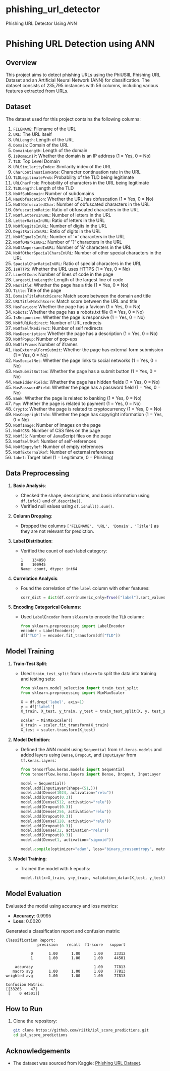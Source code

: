 # phishing_url_detector
Phishing URL Detector Using ANN

# Phishing URL Detection using ANN

## Overview
This project aims to detect phishing URLs using the PhiUSIIL Phishing URL Dataset and an Artificial Neural Network (ANN) for classification. The dataset consists of 235,795 instances with 56 columns, including various features extracted from URLs.

## Dataset
The dataset used for this project contains the following columns:

1. `FILENAME`: Filename of the URL
2. `URL`: The URL itself
3. `URLLength`: Length of the URL
4. `Domain`: Domain of the URL
5. `DomainLength`: Length of the domain
6. `IsDomainIP`: Whether the domain is an IP address (1 = Yes, 0 = No)
7. `TLD`: Top Level Domain
8. `URLSimilarityIndex`: Similarity index of the URL
9. `CharContinuationRate`: Character continuation rate in the URL
10. `TLDLegitimateProb`: Probability of the TLD being legitimate
11. `URLCharProb`: Probability of characters in the URL being legitimate
12. `TLDLength`: Length of the TLD
13. `NoOfSubDomain`: Number of subdomains
14. `HasObfuscation`: Whether the URL has obfuscation (1 = Yes, 0 = No)
15. `NoOfObfuscatedChar`: Number of obfuscated characters in the URL
16. `ObfuscationRatio`: Ratio of obfuscated characters in the URL
17. `NoOfLettersInURL`: Number of letters in the URL
18. `LetterRatioInURL`: Ratio of letters in the URL
19. `NoOfDegitsInURL`: Number of digits in the URL
20. `DegitRatioInURL`: Ratio of digits in the URL
21. `NoOfEqualsInURL`: Number of '=' characters in the URL
22. `NoOfQMarkInURL`: Number of '?' characters in the URL
23. `NoOfAmpersandInURL`: Number of '&' characters in the URL
24. `NoOfOtherSpecialCharsInURL`: Number of other special characters in the URL
25. `SpacialCharRatioInURL`: Ratio of special characters in the URL
26. `IsHTTPS`: Whether the URL uses HTTPS (1 = Yes, 0 = No)
27. `LineOfCode`: Number of lines of code in the page
28. `LargestLineLength`: Length of the largest line of code
29. `HasTitle`: Whether the page has a title (1 = Yes, 0 = No)
30. `Title`: Title of the page
31. `DomainTitleMatchScore`: Match score between the domain and title
32. `URLTitleMatchScore`: Match score between the URL and title
33. `HasFavicon`: Whether the page has a favicon (1 = Yes, 0 = No)
34. `Robots`: Whether the page has a robots.txt file (1 = Yes, 0 = No)
35. `IsResponsive`: Whether the page is responsive (1 = Yes, 0 = No)
36. `NoOfURLRedirect`: Number of URL redirects
37. `NoOfSelfRedirect`: Number of self redirects
38. `HasDescription`: Whether the page has a description (1 = Yes, 0 = No)
39. `NoOfPopup`: Number of pop-ups
40. `NoOfiFrame`: Number of iframes
41. `HasExternalFormSubmit`: Whether the page has external form submission (1 = Yes, 0 = No)
42. `HasSocialNet`: Whether the page links to social networks (1 = Yes, 0 = No)
43. `HasSubmitButton`: Whether the page has a submit button (1 = Yes, 0 = No)
44. `HasHiddenFields`: Whether the page has hidden fields (1 = Yes, 0 = No)
45. `HasPasswordField`: Whether the page has a password field (1 = Yes, 0 = No)
46. `Bank`: Whether the page is related to banking (1 = Yes, 0 = No)
47. `Pay`: Whether the page is related to payment (1 = Yes, 0 = No)
48. `Crypto`: Whether the page is related to cryptocurrency (1 = Yes, 0 = No)
49. `HasCopyrightInfo`: Whether the page has copyright information (1 = Yes, 0 = No)
50. `NoOfImage`: Number of images on the page
51. `NoOfCSS`: Number of CSS files on the page
52. `NoOfJS`: Number of JavaScript files on the page
53. `NoOfSelfRef`: Number of self-references
54. `NoOfEmptyRef`: Number of empty references
55. `NoOfExternalRef`: Number of external references
56. `label`: Target label (1 = Legitimate, 0 = Phishing)

## Data Preprocessing
1. **Basic Analysis**:
   - Checked the shape, descriptions, and basic information using `df.info()` and `df.describe()`.
   - Verified null values using `df.isnull().sum()`.

2. **Column Dropping**:
   - Dropped the columns `['FILENAME', 'URL', 'Domain', 'Title']` as they are not relevant for prediction.

3. **Label Distribution**:
   - Verified the count of each label category:
     ```plaintext
     1    134850
     0    100945
     Name: count, dtype: int64
     ```

4. **Correlation Analysis**:
   - Found the correlation of the `label` column with other features:
     ```python
     corr_dict = dict(df.corr(numeric_only=True)["label"].sort_values())
     ```

5. **Encoding Categorical Columns**:
   - Used `LabelEncoder` from `sklearn` to encode the `TLD` column:
     ```python
     from sklearn.preprocessing import LabelEncoder
     encoder = LabelEncoder()
     df["TLD"] = encoder.fit_transform(df["TLD"])
     ```

## Model Training
1. **Train-Test Split**:
   - Used `train_test_split` from `sklearn` to split the data into training and testing sets:
     ```python
     from sklearn.model_selection import train_test_split
     from sklearn.preprocessing import MinMaxScaler

     X = df.drop('label', axis=1)
     y = df['label']
     X_train, X_test, y_train, y_test = train_test_split(X, y, test_size=0.33, stratify=y, random_state=42)

     scaler = MinMaxScaler()
     X_train = scaler.fit_transform(X_train)
     X_test = scaler.transform(X_test)
     ```

2. **Model Definition**:
   - Defined the ANN model using `Sequential` from `tf.keras.models` and added layers using `Dense`, `Dropout`, and `InputLayer` from `tf.keras.layers`:
     ```python
     from tensorflow.keras.models import Sequential
     from tensorflow.keras.layers import Dense, Dropout, InputLayer

     model = Sequential()
     model.add(InputLayer(shape=(51,)))
     model.add(Dense(1024, activation="relu"))
     model.add(Dropout(0.3))
     model.add(Dense(512, activation="relu"))
     model.add(Dropout(0.3))
     model.add(Dense(256, activation="relu"))
     model.add(Dropout(0.3))
     model.add(Dense(128, activation="relu"))
     model.add(Dropout(0.3))
     model.add(Dense(32, activation="relu"))
     model.add(Dropout(0.3))
     model.add(Dense(1, activation="sigmoid"))

     model.compile(optimizer="adam", loss="binary_crossentropy", metrics=["accuracy"])
     ```

3. **Model Training**:
   - Trained the model with 5 epochs:
     ```python
     model.fit(x=X_train, y=y_train, validation_data=(X_test, y_test), epochs=5)
     ```

## Model Evaluation
Evaluated the model using accuracy and loss metrics:
- **Accuracy**: 0.9995
- **Loss**: 0.0020

Generated a classification report and confusion matrix:
```plaintext
Classification Report:
              precision    recall  f1-score   support

           0       1.00      1.00      1.00     33312
           1       1.00      1.00      1.00     44501

    accuracy                           1.00     77813
   macro avg       1.00      1.00      1.00     77813
weighted avg       1.00      1.00      1.00     77813

Confusion Matrix:
[[33265    47]
 [    0 44501]]

```

 ## How to Run
1. Clone the repository:
    ```bash
    git clone https://github.com/riitk/ipl_score_predictions.git
    cd ipl_score_predictions
    ```

## Acknowledgements
- The dataset was sourced from Kaggle: [Phishing URL Dataset](https://archive.ics.uci.edu/dataset/967/phiusiil+phishing+url+dataset).
